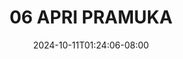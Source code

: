 --- 
title: "06 APRI PRAMUKA"
description: "   video bokep 06 APRI PRAMUKA premium full  "
date: 2024-10-11T01:24:06-08:00
file_code: "ovnmt763k666"
draft: false
cover: "ks9hmx3zacx7h48s.jpg"
tags: ["APRI", "PRAMUKA", "bokep-indo", "bokep-viral", "bokep-ig"]
length: 75
fld_id: "1235330"
foldername: "APRI FARIDASARI PRAMUKA HIJAB"
categories: ["APRI FARIDASARI PRAMUKA HIJAB"]
views: 67
---
